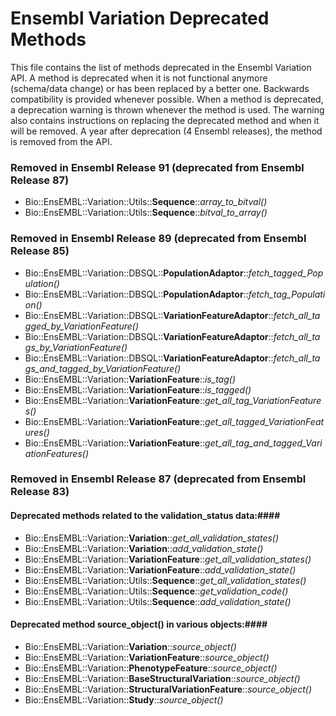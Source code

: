 Ensembl Variation Deprecated Methods
===================

This file contains the list of methods deprecated in the Ensembl Variation API. A method is deprecated when it is not functional anymore (schema/data change) or has been replaced by a better one. Backwards compatibility is provided whenever possible. When a method is deprecated, a deprecation warning is thrown whenever the method is used. The warning also contains instructions on replacing the deprecated method and when it will be removed. A year after deprecation (4 Ensembl releases), the method is removed from the API.

### Removed in Ensembl Release 91 (deprecated from Ensembl Release 87) ###
- Bio::EnsEMBL::Variation::Utils::**Sequence**::*array_to_bitval()*
- Bio::EnsEMBL::Variation::Utils::**Sequence**::*bitval_to_array()*


### Removed in Ensembl Release 89 (deprecated from Ensembl Release 85) ###
- Bio::EnsEMBL::Variation::DBSQL::**PopulationAdaptor**::*fetch_tagged_Population()*
- Bio::EnsEMBL::Variation::DBSQL::**PopulationAdaptor**::*fetch_tag_Population()*
- Bio::EnsEMBL::Variation::DBSQL::**VariationFeatureAdaptor**::*fetch_all_tagged_by_VariationFeature()*
- Bio::EnsEMBL::Variation::DBSQL::**VariationFeatureAdaptor**::*fetch_all_tags_by_VariationFeature()*
- Bio::EnsEMBL::Variation::DBSQL::**VariationFeatureAdaptor**::*fetch_all_tags_and_tagged_by_VariationFeature()*
- Bio::EnsEMBL::Variation::**VariationFeature**::*is_tag()*
- Bio::EnsEMBL::Variation::**VariationFeature**::*is_tagged()*
- Bio::EnsEMBL::Variation::**VariationFeature**::*get_all_tag_VariationFeatures()*
- Bio::EnsEMBL::Variation::**VariationFeature**::*get_all_tagged_VariationFeatures()*
- Bio::EnsEMBL::Variation::**VariationFeature**::*get_all_tag_and_tagged_VariationFeatures()*


### Removed in Ensembl Release 87 (deprecated from Ensembl Release 83) ###

#### Deprecated methods related to the validation_status data:####
- Bio::EnsEMBL::Variation::**Variation**::*get_all_validation_states()*
- Bio::EnsEMBL::Variation::**Variation**::*add_validation_state()*
- Bio::EnsEMBL::Variation::**VariationFeature**::*get_all_validation_states()*
- Bio::EnsEMBL::Variation::**VariationFeature**::*add_validation_state()*
- Bio::EnsEMBL::Variation::Utils::**Sequence**::*get_all_validation_states()*
- Bio::EnsEMBL::Variation::Utils::**Sequence**::*get_validation_code()*
- Bio::EnsEMBL::Variation::Utils::**Sequence**::*add_validation_state()*

#### Deprecated method source_object() in various objects:####
- Bio::EnsEMBL::Variation::**Variation**::*source_object()*
- Bio::EnsEMBL::Variation::**VariationFeature**::*source_object()*
- Bio::EnsEMBL::Variation::**PhenotypeFeature**::*source_object()*
- Bio::EnsEMBL::Variation::**BaseStructuralVariation**::*source_object()*
- Bio::EnsEMBL::Variation::**StructuralVariationFeature**::*source_object()*
- Bio::EnsEMBL::Variation::**Study**::*source_object()*


